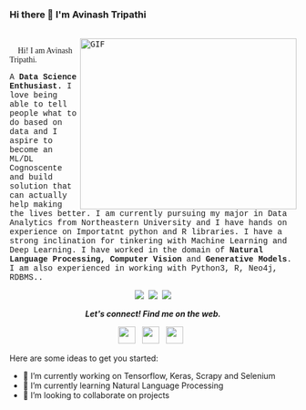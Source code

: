 ### Hi there 👋 I'm Avinash Tripathi 

<!--
**avinash224/avinash224** is a ✨ _special_ ✨ repository because its `README.md` (this file) appears on your GitHub profile.
<p align="center">
  <!--<img src="https://github.com/arghyadeep99/arghyadeep99/blob/master/avatar.png" width="200px">
  <br>-->
  <samp>
    <br>
  <img align="right" alt="GIF" src="https://user-images.githubusercontent.com/33197180/125737592-447b9a2b-cbdd-44d4-9e8b-a990e88cac29.gif?raw=true" width="380" height="300" />
  <p style="font-family:verdana"> 👋 Hi! I am Avinash Tripathi.</p>
  <p style="font-family:'Courier New'">A <strong> Data Science Enthusiast.</strong> I love being able to tell people what to do based on data and I aspire to become an ML/DL Cognoscente and build solution that can actually help making the lives better. I am currently pursuing my major in Data Analytics from Northeastern University and I have hands on experience on Importatnt python and R libraries. I have a strong inclination for tinkering with Machine Learning and Deep Learning. I have worked in the domain of <b> Natural Language Processing, Computer Vision</b> and <b>Generative Models</b>. I am also experienced in working with Python3, R,  Neo4j, RDBMS..</p>

<p align=center>
    <img src="https://badges.pufler.dev/visits/avinash224/avinash224?color=black&logo=github" />
    <img src="https://komarev.com/ghpvc/?username=avinash224&color=brightgreen" />
    <a href="https://github.com/avinash224">
    <img src="https://badges.pufler.dev/commits/monthly/avinash224?color=blue" />
    </a>
    </p>
  </samp>
</p>

<p align="center">
  <b><i>Let's connect! Find me on the web.</i></b>

<p align="center">
<a href="https://www.linkedin.com/in/avinashstripathi/"><img height="30" src="https://img.shields.io/badge/linkedin-blue.svg?&style=for-the-badge&logo=linkedin&logoColor=white"></a>&nbsp;&nbsp;
<a href="https://www.instagram.com/when.i.blinked/"><img height="30" src="https://img.shields.io/badge/instagram-C13584.svg?&style=for-the-badge&logo=instagram&logoColor=white"></a>&nbsp;&nbsp;
<a href="mailto:tripathi.avinash094@gmail.com"><img height="30" src="https://img.shields.io/badge/gmail-c14438?&style=for-the-badge&logo=gmail&logoColor=white"></a>&nbsp;&nbsp;

Here are some ideas to get you started:

- 🔭 I’m currently working on Tensorflow, Keras, Scrapy and Selenium
- 🌱 I’m currently learning Natural Language Processing
- 👯 I’m looking to collaborate on projects 
